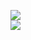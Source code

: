[![](https://img.shields.io/badge/Made%20With-Github%20Spray-lightgrey.svg?style=for-the-badge&logo=github)](https://github.com/Annihil/github-spray#22764)  
[![](https://i.imgur.com/2DrTn0Z.gif)](https://github.com/Annihil/github-spray)